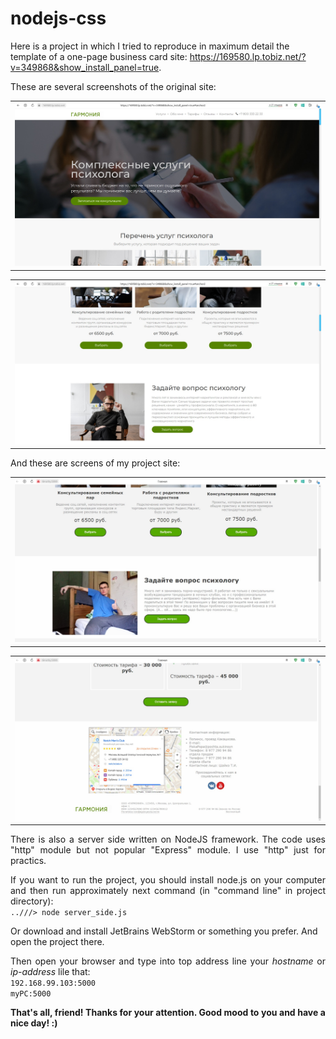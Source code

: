 <h1>nodejs-css</h1>
 <p>Here is a project in which I tried to reproduce in maximum detail the template of a one-page business card site: <a href="https://169580.lp.tobiz.net/?v=349868&show_install_panel=true">https://169580.lp.tobiz.net/?v=349868&show_install_panel=true</a>.</p>

<p align="justify">
 These are several screenshots of the original site:
</p>

<table><tr><td align="center">
 <img src="screen1.jpg">
</td></tr></table>

<table><tr><td align="center">
<img src="screen2.jpg">
</td></tr></table>

<p align="justify">
 And these are screens of my project site:
</p>

<table><tr><td align="center">
<img src="screen3.jpg">
</td></tr></table>

<table><tr><td align="center">
<img src="screen4.jpg">
</td></tr></table>

<p align="justify">
 There is also a server side written on NodeJS framework. The code uses "http" module but not popular "Express" module. I use "http" just for practics.
</p>

<p align="justify">
 If you want to run the project, you should install node.js on your computer and then run approximately next command (in "command line" in project directory):<br>
 <code text-align="center">..///> node server_side.js</code>
</p>

<p>
 Or download and install JetBrains WebStorm or something you prefer. And open the project there.
</p>

<p align="justify">
  Then open your browser and type into top address line your <i>hostname</i> or <i>ip-address</i> lile that:<br>
  <code align="center" >192.168.99.103:5000</code><br>
  <code align="center" padding="5%">myPC:5000</code>
</p>

<p align="justify">
 <b>That's all, friend! Thanks for your attention. Good mood to you and have a nice day! :)</b>
</p>

